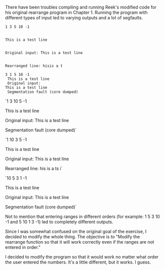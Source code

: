 There have been troubles compiling and running Reek's modified code for his
original rearrange program in Chapter 1. Running the program with different
types of input led to varying outputs and a lot of segfaults.

<code>1 3 5 10 -1<br />  
This is a test line<br />  
Original input: This is a test line<br />   
Rearranged line: hisis a t</code>

<code>3 1 5 10 -1<br />
This is a test line<br />
Original input: This is a test line<br />
Segmentation fault (core dumped)</code>


`1 3 10 5 -1

This is a test line

Original input: This is a test line

Segmentation fault (core dumped)`


`1 10 3 5 -1

This is a test line

Original input: This is a test line

Rearranged line: his is a ts i`


`10 5 3 1 -1

This is a test line

Original input: This is a test line

Segmentation fault (core dumped)`


Not to mention that entering ranges in different orders (for example: 1 5 3 10
-1 and 5 10 1 3 -1) led to completely different outputs.

Since I was somewhat confused on the original goal of the exercise, I decided
to modify the whole thing. The objective is to "Modify the rearrange function
so that it will work correctly even if the ranges are not entered in order."

I decided to modify the program so that it would work no matter what order the
user entered the numbers. It's a little different, but it works. I guess.
